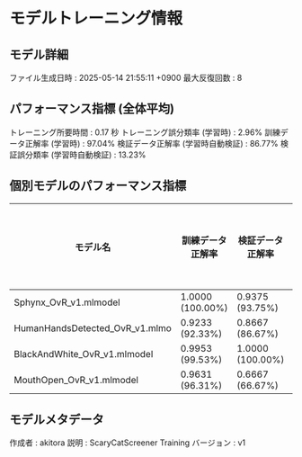 # モデルトレーニング情報

## モデル詳細
ファイル生成日時   : 2025-05-14 21:55:11 +0900
最大反復回数     : 8

## パフォーマンス指標 (全体平均)
トレーニング所要時間              : 0.17 秒
トレーニング誤分類率 (学習時)     : 2.96%
訓練データ正解率 (学習時)         : 97.04%
検証データ正解率 (学習時自動検証) : 86.77%
検証誤分類率 (学習時自動検証)     : 13.23%
## 個別モデルのパフォーマンス指標
| モデル名                        | 訓練データ正解率 | 検証データ正解率 | 最大反復回数 |
|---------------------------------|--------------------|--------------------|--------------|
| Sphynx_OvR_v1.mlmodel          | 1.0000 (100.00%)   | 0.9375 (93.75%)    | 8            |
| HumanHandsDetected_OvR_v1.mlmo | 0.9233 (92.33%)    | 0.8667 (86.67%)    | 8            |
| BlackAndWhite_OvR_v1.mlmodel   | 0.9953 (99.53%)    | 1.0000 (100.00%)   | 8            |
| MouthOpen_OvR_v1.mlmodel       | 0.9631 (96.31%)    | 0.6667 (66.67%)    | 8            |

## モデルメタデータ
作成者            : akitora
説明              : ScaryCatScreener Training
バージョン        : v1